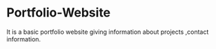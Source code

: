 # Portfolio-Website
It is a basic portfolio website giving information about projects ,contact information.
